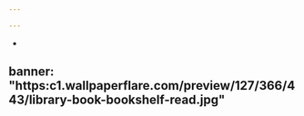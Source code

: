 ```yaml
---

---
```

-
banner: "https:c1.wallpaperflare.com/preview/127/366/443/library-book-bookshelf-read.jpg"
---